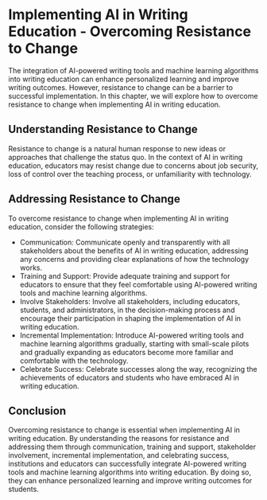 Implementing AI in Writing Education - Overcoming Resistance to Change
=================================================================================

The integration of AI-powered writing tools and machine learning algorithms into writing education can enhance personalized learning and improve writing outcomes. However, resistance to change can be a barrier to successful implementation. In this chapter, we will explore how to overcome resistance to change when implementing AI in writing education.

Understanding Resistance to Change
----------------------------------

Resistance to change is a natural human response to new ideas or approaches that challenge the status quo. In the context of AI in writing education, educators may resist change due to concerns about job security, loss of control over the teaching process, or unfamiliarity with technology.

Addressing Resistance to Change
-------------------------------

To overcome resistance to change when implementing AI in writing education, consider the following strategies:

* Communication: Communicate openly and transparently with all stakeholders about the benefits of AI in writing education, addressing any concerns and providing clear explanations of how the technology works.
* Training and Support: Provide adequate training and support for educators to ensure that they feel comfortable using AI-powered writing tools and machine learning algorithms.
* Involve Stakeholders: Involve all stakeholders, including educators, students, and administrators, in the decision-making process and encourage their participation in shaping the implementation of AI in writing education.
* Incremental Implementation: Introduce AI-powered writing tools and machine learning algorithms gradually, starting with small-scale pilots and gradually expanding as educators become more familiar and comfortable with the technology.
* Celebrate Success: Celebrate successes along the way, recognizing the achievements of educators and students who have embraced AI in writing education.

Conclusion
----------

Overcoming resistance to change is essential when implementing AI in writing education. By understanding the reasons for resistance and addressing them through communication, training and support, stakeholder involvement, incremental implementation, and celebrating success, institutions and educators can successfully integrate AI-powered writing tools and machine learning algorithms into writing education. By doing so, they can enhance personalized learning and improve writing outcomes for students.
